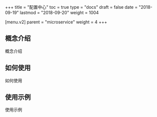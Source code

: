 +++
title = "配置中心"
toc = true
type = "docs"
draft = false
date = "2018-09-19"
lastmod = "2018-09-20"
weight = 1004

[menu.v2]
  parent = "microservice"
  weight = 4
+++

## 概念介绍

概念介绍

## 如何使用

如何使用

## 使用示例

使用示例
